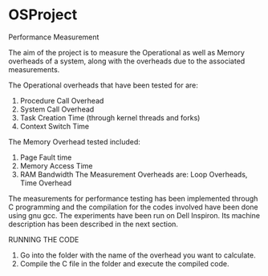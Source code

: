 # OSProject

Performance Measurement 

The aim of the project is to measure the Operational as well as Memory overheads of a system, along with the overheads due to the 
associated measurements. 

The Operational overheads that have been tested for are: 
1. Procedure Call Overhead 
2. System Call Overhead 
3. Task Creation Time (through kernel threads and forks) 
4. Context Switch Time 

The Memory Overhead tested included: 
1. Page Fault time 
2. Memory Access Time
3. RAM Bandwidth The Measurement Overheads are: Loop Overheads, Time Overhead

The measurements for performance testing has been implemented through C programming and the compilation for the codes involved 
have been done using gnu gcc.  The experiments have been run on Dell Inspiron. Its machine description has been described in the
next section. 

RUNNING THE CODE
1. Go into the folder with the name of the overhead you want to calculate.
2. Compile the C file in the folder and execute the compiled code.
